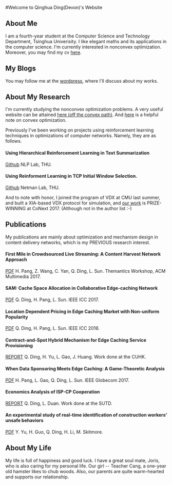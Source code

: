 #Welcome to Qinghua Ding(Devon)'s Website

## About Me

I am a fourth-year student at the Computer Science and Technology Department, Tsinghua Univerisity. I like elegant maths and its applications in the computer science. I'm currently interested in nonconvex optimization. Moreover, you may find my cv [here](./my_cv.pdf).

## My Blogs

You may follow me at the [wordpress](https://devonsplace.wordpress.com/), where I'll discuss about my works.

## About My Research

I'm currently studying the nonconvex optimization problems. A very useful website can be attained [here (off the convex path)](http://www.offconvex.org/). And [here](./opt.pdf) is a helpful note on convex optimization.

Previously I've been working on projects using reinforcement learning techniques in optimizations of computer networks. Namely, they are as follows.

#### Using Hierarchical Reinforcement Learning in Text Summarization

[Github](https://github.com/DevonQH/RL_summ) NLP Lab, THU.

#### Using Reinforment Learning in TCP Initial Window Selection.

[Github](https://github.com/Alan-Nie/nginx) Netman Lab, THU.

And to note with honor, I joined the program of VDX at CMU last summer, and built a XIA-based VDX protocol for simulation, and [our work](./vdx.pdf) is PRIZE-WINNING at CoNext 2017. (Although not in the author list :-)

## Publications

My publications are mainly about optimization and mechanism design in content delivery networks, which is my PREVIOUS research interest.

#### First Mile in Crowdsourced Live Streaming: A Content Harvest Network Approach

[PDF](./first.pdf) H. Pang, Z. Wang, C. Yan, Q. Ding, L. Sun. Themantics Workshop, ACM Multimedia 2017.

#### SAM: Cache Space Allocation in Collaborative Edge-caching Network

[PDF](./sam.pdf) Q. Ding, H. Pang, L. Sun. IEEE ICC 2017.

#### Location Dependent Pricing in Edge Caching Market with Non-uniform Popularity

[PDF](./ldp.pdf) Q. Ding, H. Pang, L. Sun. IEEE ICC 2018.

#### Contract-and-Spot Hybrid Mechanism for Edge Caching Service Provisioning

[REPORT](./contra.pdf) Q. Ding, H. Yu, L. Gao, J. Huang. Work done at the CUHK.

#### When Data Sponsoring Meets Edge Caching: A Game-Theoretic Analysis

[PDF](./edge.pdf) H. Pang, L. Gao, Q. Ding, L. Sun. IEEE Globecom 2017.

#### Economics Analysis of ISP-CP Cooperation

[REPORT](./rep.pdf) Q. Ding, L. Duan. Work done at the SUTD.

#### An experimental study of real-time identification of construction workers' unsafe behaviors

[PDF](./aic.pdf) Y. Yu, H. Guo, Q. Ding, H. Li, M. Skitmore.

## About My Life

My life is full of happiness and good luck. I have a great soul mate, Joris, who is also caring for my personal life. Our girl -- Teacher Cang, a one-year old hamster likes to chub woods. Also, our parents are quite warm-hearted and supports our relationship. 
